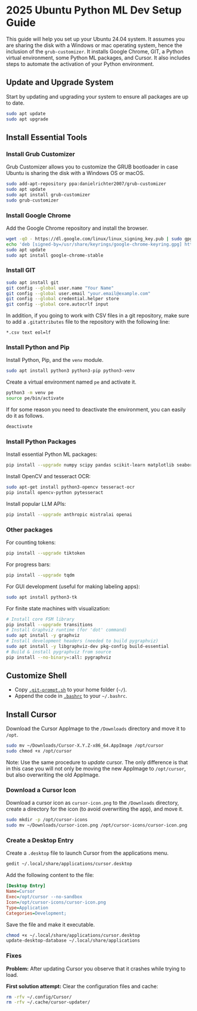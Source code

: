 # 2025 Ubuntu Python ML Dev Setup Guide
This guide will help you set up your Ubuntu 24.04 system. It assumes you are sharing the disk with a Windows or mac operating system, hence the inclusion of the `grub-customizer`. It installs Google Chrome, GIT, a Python virtual environment, some Python ML packages, and Cursor. It also includes steps to automate the activation of your Python environment.

## Update and Upgrade System
Start by updating and upgrading your system to ensure all packages are up to date.
```bash
sudo apt update
sudo apt upgrade
```
## Install Essential Tools

### Install Grub Customizer
Grub Customizer allows you to customize the GRUB bootloader in case Ubuntu is sharing the disk with a Windows OS or macOS.
```bash
sudo add-apt-repository ppa:danielrichter2007/grub-customizer
sudo apt update
sudo apt install grub-customizer
sudo grub-customizer
```
### Install Google Chrome
Add the Google Chrome repository and install the browser.
```bash
wget -qO - https://dl.google.com/linux/linux_signing_key.pub | sudo gpg --dearmor -o /usr/share/keyrings/google-chrome-keyring.gpg
echo 'deb [signed-by=/usr/share/keyrings/google-chrome-keyring.gpg] https://dl.google.com/linux/chrome/deb/ stable main' | sudo tee /etc/apt/sources.list.d/google-chrome.list
sudo apt update
sudo apt install google-chrome-stable
```
### Install GIT
```bash
sudo apt install git
git config --global user.name "Your Name"
git config --global user.email "your.email@example.com"
git config --global credential.helper store
git config --global core.autocrlf input
```
In addition, if you going to work with CSV files in a git repository, make sure to add a `.gitattributes` file to the repository with the following line:
```
*.csv text eol=lf
```

### Install Python and Pip
Install Python, Pip, and the `venv` module.
```bash
sudo apt install python3 python3-pip python3-venv
```
Create a virtual environment named `pe` and activate it.
```bash
python3 -m venv pe
source pe/bin/activate
```
If for some reason you need to deactivate the environment, you can easily do it as follows.
```bash
deactivate
```

### Install Python Packages
Install essential Python ML packages:
```bash
pip install --upgrade numpy scipy pandas scikit-learn matplotlib seaborn pillow torch
```
Install OpenCV and tesseract OCR:
```bash
sudo apt-get install python3-opencv tesseract-ocr
pip install opencv-python pytesseract
```
Install popular LLM APIs:
```bash
pip install --upgrade anthropic mistralai openai
```

### Other packages
For counting tokens:
```bash
pip install --upgrade tiktoken
```
For progress bars:
```bash
pip install --upgrade tqdm
```
For GUI development (useful for making labeling apps): 
```bash
sudo apt install python3-tk
```
For finite state machines with visualization:
```bash
# Install core FSM library
pip install --upgrade transitions
# Install Graphviz runtime (for 'dot' command)
sudo apt install -y graphviz
# Install development headers (needed to build pygraphviz)
sudo apt install -y libgraphviz-dev pkg-config build-essential
# Build & install pygraphviz from source
pip install --no-binary=:all: pygraphviz
```

## Customize Shell
* Copy [`.git-prompt.sh`](.git-prompt.sh) to your home folder (`~/`).
* Append the code in [`.bashrc`](.bashrc) to your `~/.bashrc`.

## Install Cursor
Download the Cursor AppImage to the `/Downloads` directory and move it to `/opt`.
```bash
sudo mv ~/Downloads/Cursor-X.Y.Z-x86_64.AppImage /opt/cursor
sudo chmod +x /opt/cursor
```
Note: Use the same procedure to *update* cursor. The only difference is that in this case you will not only be moving the new AppImage to `/opt/cursor`, but also overwriting the old AppImage.

### Download a Cursor Icon
Download a cursor icon as `cursor-icon.png` to the `/Downloads` directory, create a directory for the icon (to avoid overwriting the app), and move it.
```bash
sudo mkdir -p /opt/cursor-icons
sudo mv ~/Downloads/cursor-icon.png /opt/cursor-icons/cursor-icon.png
```

### Create a Desktop Entry
Create a `.desktop` file to launch Cursor from the applications menu.
```bash
gedit ~/.local/share/applications/cursor.desktop
```
Add the following content to the file:
```ini
[Desktop Entry]
Name=Cursor
Exec=/opt/cursor --no-sandbox
Icon=/opt/cursor-icons/cursor-icon.png
Type=Application
Categories=Development;
```
Save the file and make it executable.
```bash
chmod +x ~/.local/share/applications/cursor.desktop
update-desktop-database ~/.local/share/applications
```
### Fixes

**Problem:** After updating Cursor you observe that it crashes while trying to load.

**First solution attempt:** Clear the configuration files and cache:
```bash
rm -rfv ~/.config/Cursor/
rm -rfv ~/.cache/cursor-updater/
```

